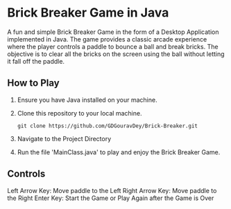 # Brick Breaker Game in Java
A fun and simple Brick Breaker Game in the form of a Desktop Application implemented in Java. The game provides a classic arcade experience where the player controls a paddle to bounce a ball and break bricks. The objective is to clear all the bricks on the screen using the ball without letting it fall off the paddle.
## How to Play
1. Ensure you have Java installed on your machine.
2. Clone this repository to your local machine.
 
    ``` git clone https://github.com/GDGouravDey/Brick-Breaker.git ```
3. Navigate to the Project Directory
4. Run the file 'MainClass.java' to play and enjoy the Brick Breaker Game.
## Controls
Left Arrow Key: Move paddle to the Left
Right Arrow Key: Move paddle to the Right
Enter Key: Start the Game or Play Again after the Game is Over
